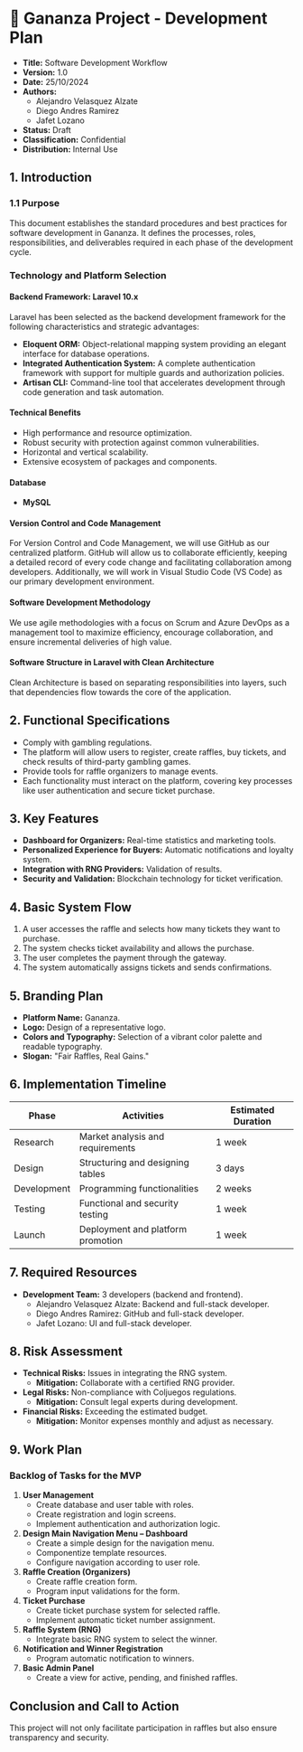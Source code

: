 
# 📱 Gananza Project - Development Plan

- **Title:** Software Development Workflow
- **Version:** 1.0
- **Date:** 25/10/2024
- **Authors:**
    - Alejandro Velasquez Alzate
    - Diego Andres Ramirez
    - Jafet Lozano
- **Status:** Draft
- **Classification:** Confidential
- **Distribution:** Internal Use

## 1. Introduction

### 1.1 Purpose

This document establishes the standard procedures and best practices for software development in Gananza. It defines the processes, roles, responsibilities, and deliverables required in each phase of the development cycle.

### Technology and Platform Selection

#### Backend Framework: Laravel 10.x

Laravel has been selected as the backend development framework for the following characteristics and strategic advantages:

- **Eloquent ORM:** Object-relational mapping system providing an elegant interface for database operations.
- **Integrated Authentication System:** A complete authentication framework with support for multiple guards and authorization policies.
- **Artisan CLI:** Command-line tool that accelerates development through code generation and task automation.

#### Technical Benefits

- High performance and resource optimization.
- Robust security with protection against common vulnerabilities.
- Horizontal and vertical scalability.
- Extensive ecosystem of packages and components.

#### Database

- **MySQL**

#### Version Control and Code Management

For Version Control and Code Management, we will use GitHub as our centralized platform. GitHub will allow us to collaborate efficiently, keeping a detailed record of every code change and facilitating collaboration among developers. Additionally, we will work in Visual Studio Code (VS Code) as our primary development environment.

#### Software Development Methodology

We use agile methodologies with a focus on Scrum and Azure DevOps as a management tool to maximize efficiency, encourage collaboration, and ensure incremental deliveries of high value.

#### Software Structure in Laravel with Clean Architecture

Clean Architecture is based on separating responsibilities into layers, such that dependencies flow towards the core of the application.

## 2. Functional Specifications

- Comply with gambling regulations.
- The platform will allow users to register, create raffles, buy tickets, and check results of third-party gambling games.
- Provide tools for raffle organizers to manage events.
- Each functionality must interact on the platform, covering key processes like user authentication and secure ticket purchase.

## 3. Key Features

- **Dashboard for Organizers:** Real-time statistics and marketing tools.
- **Personalized Experience for Buyers:** Automatic notifications and loyalty system.
- **Integration with RNG Providers:** Validation of results.
- **Security and Validation:** Blockchain technology for ticket verification.

## 4. Basic System Flow

1. A user accesses the raffle and selects how many tickets they want to purchase.
2. The system checks ticket availability and allows the purchase.
3. The user completes the payment through the gateway.
4. The system automatically assigns tickets and sends confirmations.

## 5. Branding Plan

- **Platform Name:** Gananza.
- **Logo:** Design of a representative logo.
- **Colors and Typography:** Selection of a vibrant color palette and readable typography.
- **Slogan:** "Fair Raffles, Real Gains."

## 6. Implementation Timeline

| Phase          | Activities                              | Estimated Duration |
|----------------|-----------------------------------------|--------------------|
| Research       | Market analysis and requirements       | 1 week             |
| Design         | Structuring and designing tables       | 3 days             |
| Development    | Programming functionalities            | 2 weeks            |
| Testing        | Functional and security testing        | 1 week             |
| Launch         | Deployment and platform promotion      | 1 week             |

## 7. Required Resources

- **Development Team:** 3 developers (backend and frontend).
    - Alejandro Velasquez Alzate: Backend and full-stack developer.
    - Diego Andres Ramirez: GitHub and full-stack developer.
    - Jafet Lozano: UI and full-stack developer.

## 8. Risk Assessment

- **Technical Risks:** Issues in integrating the RNG system.
    - **Mitigation:** Collaborate with a certified RNG provider.
- **Legal Risks:** Non-compliance with Coljuegos regulations.
    - **Mitigation:** Consult legal experts during development.
- **Financial Risks:** Exceeding the estimated budget.
    - **Mitigation:** Monitor expenses monthly and adjust as necessary.

## 9. Work Plan

### Backlog of Tasks for the MVP

1. **User Management**
    - Create database and user table with roles.
    - Create registration and login screens.
    - Implement authentication and authorization logic.
2. **Design Main Navigation Menu – Dashboard**
    - Create a simple design for the navigation menu.
    - Componentize template resources.
    - Configure navigation according to user role.
3. **Raffle Creation (Organizers)**
    - Create raffle creation form.
    - Program input validations for the form.
4. **Ticket Purchase**
    - Create ticket purchase system for selected raffle.
    - Implement automatic ticket number assignment.
5. **Raffle System (RNG)**
    - Integrate basic RNG system to select the winner.
6. **Notification and Winner Registration**
    - Program automatic notification to winners.
7. **Basic Admin Panel**
    - Create a view for active, pending, and finished raffles.

## Conclusion and Call to Action

This project will not only facilitate participation in raffles but also ensure transparency and security.